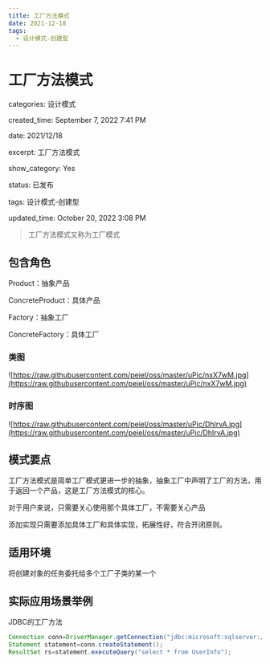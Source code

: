 ```yaml
---
title: 工厂方法模式
date: 2021-12-18
tags:
  - 设计模式-创建型
---
```


# 工厂方法模式


categories: 设计模式

created_time: September 7, 2022 7:41 PM

date: 2021/12/18

excerpt: 工厂方法模式

show_category: Yes

status: 已发布

tags: 设计模式-创建型

updated_time: October 20, 2022 3:08 PM


> 工厂方法模式又称为工厂模式

> 


## 包含角色


Product：抽象产品

ConcreteProduct：具体产品

Factory：抽象工厂

ConcreteFactory：具体工厂


### 类图


![https://raw.githubusercontent.com/peiel/oss/master/uPic/nxX7wM.jpg](https://raw.githubusercontent.com/peiel/oss/master/uPic/nxX7wM.jpg)


### 时序图


![https://raw.githubusercontent.com/peiel/oss/master/uPic/DhIrvA.jpg](https://raw.githubusercontent.com/peiel/oss/master/uPic/DhIrvA.jpg)


## 模式要点


工厂方法模式是简单工厂模式更进一步的抽象，抽象工厂中声明了工厂的方法，用于返回一个产品，这是工厂方法模式的核心。

对于用户来说，只需要关心使用那个具体工厂，不需要关心产品

添加实现只需要添加具体工厂和具体实现，拓展性好，符合开闭原则。


## 适用环境


将创建对象的任务委托给多个工厂子类的某一个


## 实际应用场景举例


JDBC的工厂方法


```java
Connection conn=DriverManager.getConnection("jdbc:microsoft:sqlserver://localhost:1433; DatabaseName=DB;user=sa;password=");
Statement statement=conn.createStatement();
ResultSet rs=statement.executeQuery("select * from UserInfo");
```
